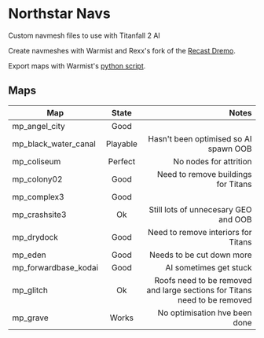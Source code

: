 # Northstar Navs
Custom navmesh files to use with Titanfall 2 AI

Create navmeshes with Warmist and Rexx's fork of the [Recast Dremo](https://github.com/r-ex/r2recast).

Export maps with Warmist's [python script](https://gist.github.com/warmist/c9efdd4d84f8f97aff806fdbb3853ac8).

## Maps

| Map        | State           | Notes  |
| ------------- |:-------------:| -----:|
| mp_angel_city | Good |  |
| mp_black_water_canal | Playable | Hasn't been optimised so AI spawn OOB |
| mp_coliseum | Perfect | No nodes for attrition |
| mp_colony02 | Good | Need to remove buildings for Titans |
| mp_complex3 | Good |  |
| mp_crashsite3 | Ok | Still lots of unnecesary GEO and OOB |
| mp_drydock | Good | Need to remove interiors for Titans |
| mp_eden | Good | Needs to be cut down more |
| mp_forwardbase_kodai | Good | AI sometimes get stuck |
| mp_glitch | Ok | Roofs need to be removed and large sections for Titans need to be removed |
| mp_grave | Works | No optimisation hve been done |
